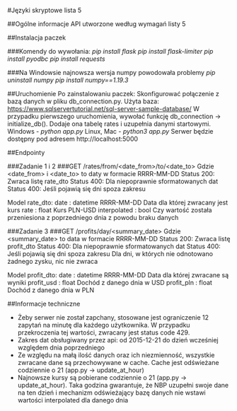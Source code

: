 #Języki skryptowe lista 5

##Ogólne informacje
API utworzone według wymagań listy 5

##Instalacja paczek

###Komendy do wywołania:
*pip install flask
pip install flask-limiter
pip install pyodbc
pip install requests*

###Na Windowsie najnowsza wersja numpy powodowała problemy
*pip uninstall numpy
pip install numpy==1.19.3*

##Uruchomienie
Po zainstalowaniu paczek:
Skonfigurować połączenie z bazą danych w pliku db_connection.py. Użyta baza: https://www.sqlservertutorial.net/sql-server-sample-database/
W przypadku pierwszego uruchomienia, wywołać funkcję db_connection -> initialize_db(). Dodaje ona tabelę rates i uzupełnia danymi startowymi.
Windows - *python app.py*
Linux, Mac - *python3 app.py*
Serwer będzie dostępny pod adresem http://localhost:5000

##Endpointy

###Zadanie 1 i 2
###GET /rates/from/<date_from>/to/<date_to>
Gdzie <date_from> i <date_to> to daty w formacie RRRR-MM-DD
Status 200: Zwraca listę rate_dto
Status 400: Dla niepoprawnie sformatowanych dat
Status 400: Jeśli pojawią się dni spoza zakresu 

Model rate_dto:
date : datetime RRRR-MM-DD      Data dla której zwracany jest kurs
rate : float                    Kurs PLN-USD
interpolated : bool             Czy wartość została przeniesiona z poprzedniego dnia z powodu braku danych

###Zadanie 3
###GET /profits/day/<summary_date>
Gdzie <summary_date> to data w formacie RRRR-MM-DD
Status 200: Zwraca listę profit_dto
Status 400: Dla niepoprawnie sformatowanych dat
Status 400: Jeśli pojawią się dni spoza zakresu 
Dla dni, w których nie odnotowano żadnego zysku, nic nie zwraca

Model profit_dto:
date : datetime RRRR-MM-DD      Data dla której zwracane są wyniki
profit_usd : float              Dochód z danego dnia w USD
profit_pln : float              Dochód z danego dnia w PLN

##Informacje techniczne
* Żeby serwer nie został zapchany, stosowane jest ograniczenie 12 zapytań na minutę dla każdego użytkownika. W przypadku przekroczenia tej wartości, zwracany jest status code 429.
* Zakres dat obsługiwany przez api: od 2015-12-21 do dzień wcześniej względem dnia poprzedniego
* Ze względu na małą ilość danych oraz ich niezmienność, wszystkie zwracane dane są przechowywane w cache. Cache jest odświeżane codziennie o 21 (app.py -> update_at_hour)
* Najnowsze kursy są pobierane codziennie o 21 (app.py -> update_at_hour). Taka godzina gwarantuje, że NBP uzupełni swoje dane na ten dzień i mechanizm odświeżający bazę danych nie wstawi wartości interpolated dla danego dnia 
